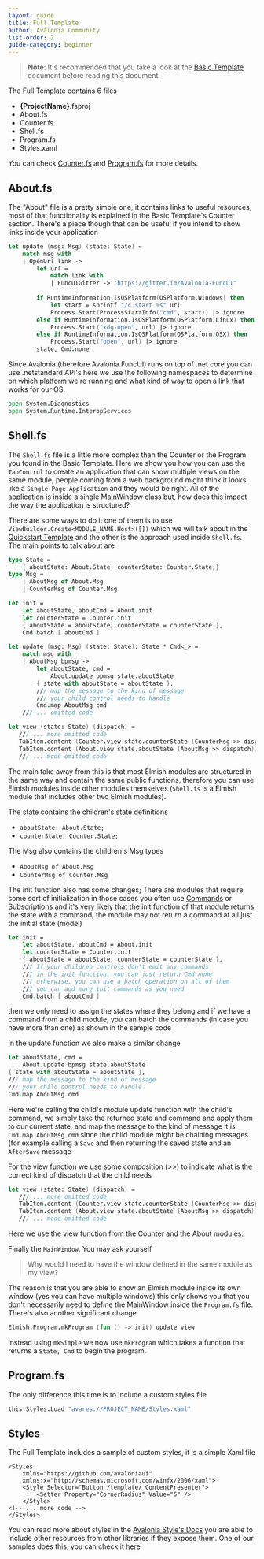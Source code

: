 ```yaml
---
layout: guide
title: Full Template
author: Avalonia Community
list-order: 2
guide-category: beginner
---
```

> **Note**: It's recommended that you take a look at the [Basic Template](./Basic-Template.html) document before reading this document.

The Full Template contains 6 files
- **{ProjectName}**.fsproj
- About.fs
- Counter.fs
- Shell.fs
- Program.fs
- Styles.xaml

You can check [Counter.fs](./Basic-Template.html#counterfs) and [Program.fs](./Basic-Template.html#programfs) for more details.

## About.fs
The "About" file is a pretty simple one, it contains links to useful resources, most of that functionality is explained in the Basic Template's Counter section. There's a piece though that can be useful if you intend to show links inside your application
```fsharp
let update (msg: Msg) (state: State) =
    match msg with
    | OpenUrl link -> 
        let url = 
            match link with 
            | FuncUIGitter -> "https://gitter.im/Avalonia-FuncUI"
                
        if RuntimeInformation.IsOSPlatform(OSPlatform.Windows) then
            let start = sprintf "/c start %s" url
            Process.Start(ProcessStartInfo("cmd", start)) |> ignore
        else if RuntimeInformation.IsOSPlatform(OSPlatform.Linux) then
            Process.Start("xdg-open", url) |> ignore
        else if RuntimeInformation.IsOSPlatform(OSPlatform.OSX) then
            Process.Start("open", url) |> ignore
        state, Cmd.none
```
Since Avalonia (therefore Avalonia.FuncUI) runs on top of .net core you can use .netstandard API's
here we use the following namespaces to determine on which platform we're running and what kind of way to open a link that works for our OS.
``` fsharp
open System.Diagnostics
open System.Runtime.InteropServices
```

## Shell.fs
The `Shell.fs` file is a little more complex than the Counter or the Program you found in the Basic Template. Here we show you how you can use the `TabControl` to create an application that can show multiple views on the same module, people coming from a web background might think it looks like a `Single Page Application` and they would be right. All of the application is inside a single MainWindow class but, how does this impact the way the application is structured?

There are some ways to do it one of them is to use `ViewBuilder.Create<MODULE_NAME.Host>([])` which we will talk about in the [Quickstart Template](./Quickstart-Template.html)
and the other is the approach used inside `Shell.fs`. The main points to talk about are
```fsharp
type State =
    { aboutState: About.State; counterState: Counter.State;}
type Msg =
    | AboutMsg of About.Msg
    | CounterMsg of Counter.Msg

let init =
    let aboutState, aboutCmd = About.init
    let counterState = Counter.init
    { aboutState = aboutState; counterState = counterState },
    Cmd.batch [ aboutCmd ]

let update (msg: Msg) (state: State): State * Cmd<_> =
    match msg with
    | AboutMsg bpmsg ->
        let aboutState, cmd =
            About.update bpmsg state.aboutState
        { state with aboutState = aboutState },
        /// map the message to the kind of message 
        /// your child control needs to handle
        Cmd.map AboutMsg cmd
    /// ... omitted code

let view (state: State) (dispatch) =
   /// ... more omitted code
   TabItem.content (Counter.view state.counterState (CounterMsg >> dispatch))
   TabItem.content (About.view state.aboutState (AboutMsg >> dispatch)) 
   /// ... mode omitted code
```

The main take away from this is that most Elmish modules are structured in the same way and contain the same public functions, therefore you can use Elmish modules inside other modules themselves (`Shell.fs` is a Elmish module that includes other two Elmish modules).

The state contains the children's state definitions 
- `aboutState: About.State;`
- `counterState: Counter.State;`


The Msg also contains the children's Msg types
- `AboutMsg of About.Msg`
- `CounterMsg of Counter.Msg`


The init function also has some changes; There are modules that require some sort of initialization in those cases you often use [Commands](https://elmish.github.io/elmish/#Commands) or [Subscriptions](https://elmish.github.io/elmish/#Subscriptions) and it's very likely that the init function of that module returns the state with a command, the module may not return a command at all just the initial state (model)
```fsharp
let init =
    let aboutState, aboutCmd = About.init
    let counterState = Counter.init
    { aboutState = aboutState; counterState = counterState },
    /// If your children controls don't emit any commands
    /// in the init function, you can just return Cmd.none
    /// otherwise, you can use a batch operation on all of them
    /// you can add more init commands as you need
    Cmd.batch [ aboutCmd ]
```
then we only need to assign the states where they belong and if we have a command from a child module, you can batch the commands (in case you have more than one) as shown in the sample code

In the update function we also make a similar change
```fsharp
let aboutState, cmd =
    About.update bpmsg state.aboutState
{ state with aboutState = aboutState },
/// map the message to the kind of message 
/// your child control needs to handle
Cmd.map AboutMsg cmd
```
Here we're calling the child's module update function with the child's command, we simply take the returned state and command and apply them to our current state, and map the message to the kind of message it is `Cmd.map AboutMsg cmd` since the child module might be chaining messages (for example calling a `Save` and then returning the saved state and an `AfterSave` message

For the view function we use some composition (>>) to indicate what is the correct kind of dispatch that the child needs
```fsharp
let view (state: State) (dispatch) =
   /// ... more omitted code
   TabItem.content (Counter.view state.counterState (CounterMsg >> dispatch))
   TabItem.content (About.view state.aboutState (AboutMsg >> dispatch)) 
   /// ... mode omitted code
```
Here we use the view function from the Counter and the About modules.

Finally the `MainWindow`. You may ask yourself 
> Why would I need to have the window defined in the same module as my view?

The reason is that you are able to show an Elmish module inside its own window (yes you can have multiple windows) this only shows you that you don't necessarily need to define the MainWindow inside the `Program.fs` file. There's also another significant change

```fsharp
Elmish.Program.mkProgram (fun () -> init) update view
```
instead using `mkSimple` we now use `mkProgram` which takes a function that returns a `State, Cmd`
to begin the program.

## Program.fs
The only difference this time is to include a custom styles file
```fsharp
this.Styles.Load "avares://PROJECT_NAME/Styles.xaml"
```

## Styles
The Full Template includes a sample of custom styles, it is a simple Xaml file
```xaml
<Styles
    xmlns="https://github.com/avaloniaui"
    xmlns:x="http://schemas.microsoft.com/winfx/2006/xaml">
    <Style Selector="Button /template/ ContentPresenter">
        <Setter Property="CornerRadius" Value="5" />
    </Style>
<!-- ... more code -->
</Styles>
```
You can read more about styles in the [Avalonia Style's Docs](https://avaloniaui.net/docs/styles/styles)
you are able to include other resources from other libraries if they expose them. One of our samples does this, you can check it [here](https://github.com/AvaloniaCommunity/Avalonia.FuncUI/blob/master/src/Examples/Examples.MusicPlayer/Program.fs#L12)


